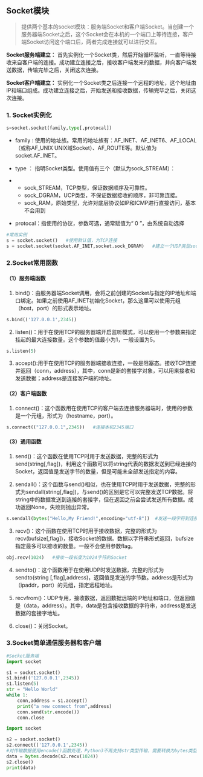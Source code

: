 ## Socket模块

> 提供两个基本的socket模块：服务端Socket和客户端Socket。当创建一个服务器端Socket之后，这个Socket会在本机的一个端口上等待连接，客户端Socket访问这个端口后，两者完成连接就可以进行交互。

**Socket服务端建立：**  首先实例化一个Socket类，然后开始循环监听，一直等待接收来自客户端的连接。成功建立连接之后，接收客户端发来的数据，并向客户端发送数据，传输完毕之后，关闭这次连接。

**Socket客户端建立：** 实例化一个Socket类之后连接一个远程的地址，这个地址由IP和端口组成。成功建立连接之后，开始发送和接收数据，传输完毕之后，关闭这次连接。

### 1. Socket实例化

```python
s=socket.socket(family,type[,protocal])
```

- family : 使用的地址族。常用的地址族有：AF_INET、AF_INET6、AF_LOCAL（或称AF_UNIX   UNIX域Socket）、AF_ROUTE等。默认值为socket.AF_INET。

- type ： 指明Socket类型。使用值有三个（默认为sock_STREAM）：
- - sock_STREAM，TCP类型，保证数据顺序及可靠性。
  - sock_DGRAM，UCP类型，不保证数据接收的顺序，非可靠连接。
  - sock_RAM，原始类型，允许对底层协议如IP和ICMP进行直接访问，基本不会用到
- protocal：指使用的协议，参数可选，通常赋值为“ 0 ”，由系统自动选择

```python
#常用实例
s = socket.socket()   #使用默认值，为TCP连接
s = socket.socket(socket.AF_INET,socket.sock_DGRAM)   #建立一个UDP类型socket
```



### 2.Socket常用函数

#### （1）服务端函数

1. bind()：由服务器端Socket调用，会将之前创建的Socket与指定的IP地址和端口绑定。如果之前使用AF_INET初始化Socket，那么这里可以使用元组（host，port）的形式表示地址。

```python
s.bind(('127.0.0.1',2345))
```

2. listen()：用于在使用TCP的服务器端开启监听模式，可以使用一个参数来指定挂起的最大连接数量。这个参数的值最小为1，一般设置为5。

```python
s.listen(5)
```

3. accept():用于在使用TCP的服务器端接收连接，一般是阻塞态。接收TCP连接并返回（conn，address），其中，conn是新的套接字对象，可以用来接收和发送数据；address是连接客户端的地址。

#### （2）客户端函数

1. connect()：这个函数用在使用TCP的客户端去连接服务器端时，使用的参数是一个元组，形式为（hostname，port）。

```python
s.connect(("127.0.0.1",2345))   #连接本机2345端口
```

#### （3）通用函数

1. send()：这个函数在使用TCP时用于发送数据，完整的形式为send(string[,flag])，利用这个函数可以将string代表的数据发送到已经连接的Socket，返回值是发送字节的数量，但是可能未全部发送指定的内容。

2. sendall()：这个函数与send()相似，也在使用TCP时用于发送数据，完整的形式为sendall(string[,flag])，与send()的区别是它可以完整发送TCP数据。将string中的数据发送到连接的套接字，但在返回之前会尝试发送所有数据。成功返回None，失败则抛出异常。

```python
s.sendall(bytes("Hello,My Friend!",encoding="utf-8"))  #发送一段字符到连接的socket
```

3. recv()：这个函数在使用TCP时用于接收数据，完整的形式为recv(bufsize[,flag])，接收Socket的数据。数据以字符串形式返回，bufsize指定最多可以接收的数量。一般不会使用参数flag。

```python
obj.recv(1024)   #接收一段长度为1024字符的Socket
```

4. sendto()：这个函数用于在使用UDP时发送数据，完整的形式为sendto(string [,flag],address)，返回值是发送的字节数。address是形式为（ipaddr，port）的元组，指定远程地址。

5. recvfrom()：UDP专用，接收数据，返回数据远端的IP地址和端口，但返回值是（data，address）。其中，data是包含接收数据的字符串，address是发送数据的套接字地址。

6. close()：关闭Socket。



### 3.Socket简单通信服务器和客户端

```python
#Socket服务端
import socket

s1 = socket.socket()
s1.bind(('127.0.0.1',2345))
s1.listen(5)
str = "Hello World"
while 1:
    conn,address = s1.accept()
    print("a new connect from",address)
    conn.send(str.encode())
    conn.close
```

```python
import socket

s2 = socket.socket()
s2.connect(('127.0.0.1',2345))
#对传输数据使用encode()函数处理，Python3不再支持str类型传输，需要转换为bytes类型
data = bytes.decode(s2.recv(1024))
s2.close()
print(data)
```

